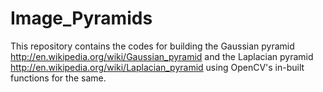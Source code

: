 Image_Pyramids
==============

This repository contains the codes for building the Gaussian pyramid http://en.wikipedia.org/wiki/Gaussian_pyramid
and the Laplacian pyramid http://en.wikipedia.org/wiki/Laplacian_pyramid using OpenCV's in-built functions
for the same. 

